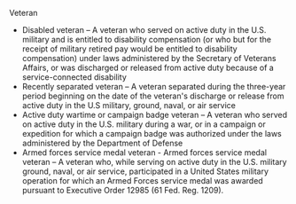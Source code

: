 Veteran

- Disabled veteran – A veteran who served on active duty in the U.S. military and is entitled to disability compensation (or who but for the receipt of military retired pay would be entitled to disability compensation) under laws administered by the Secretary of Veterans Affairs, or was discharged or released from active duty because of a service-connected disability
- Recently separated veteran – A veteran separated during the three-year period beginning on the date of the veteran's discharge or release from active duty in the U.S military, ground, naval, or air service
- Active duty wartime or campaign badge veteran – A veteran who served on active duty in the U.S. military during a war, or in a campaign or expedition for which a campaign badge was authorized under the laws administered by the Department of Defense
- Armed forces service medal veteran - Armed forces service medal veteran – A veteran who, while serving on active duty in the U.S. military ground, naval, or air service, participated in a United States military operation for which an Armed Forces service medal was awarded pursuant to Executive Order 12985 (61 Fed. Reg. 1209).
